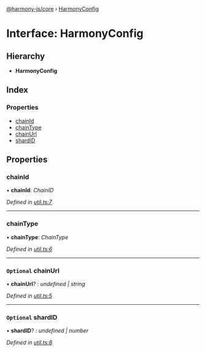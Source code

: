 [@harmony-js/core](../globals.md) › [HarmonyConfig](harmonyconfig.md)

# Interface: HarmonyConfig

## Hierarchy

* **HarmonyConfig**

## Index

### Properties

* [chainId](harmonyconfig.md#chainid)
* [chainType](harmonyconfig.md#chaintype)
* [chainUrl](harmonyconfig.md#optional-chainurl)
* [shardID](harmonyconfig.md#optional-shardid)

## Properties

###  chainId

• **chainId**: *ChainID*

*Defined in [util.ts:7](https://github.com/FireStack-Lab/Harmony-sdk-core/blob/6759acb/packages/harmony-core/src/util.ts#L7)*

___

###  chainType

• **chainType**: *ChainType*

*Defined in [util.ts:6](https://github.com/FireStack-Lab/Harmony-sdk-core/blob/6759acb/packages/harmony-core/src/util.ts#L6)*

___

### `Optional` chainUrl

• **chainUrl**? : *undefined | string*

*Defined in [util.ts:5](https://github.com/FireStack-Lab/Harmony-sdk-core/blob/6759acb/packages/harmony-core/src/util.ts#L5)*

___

### `Optional` shardID

• **shardID**? : *undefined | number*

*Defined in [util.ts:8](https://github.com/FireStack-Lab/Harmony-sdk-core/blob/6759acb/packages/harmony-core/src/util.ts#L8)*
